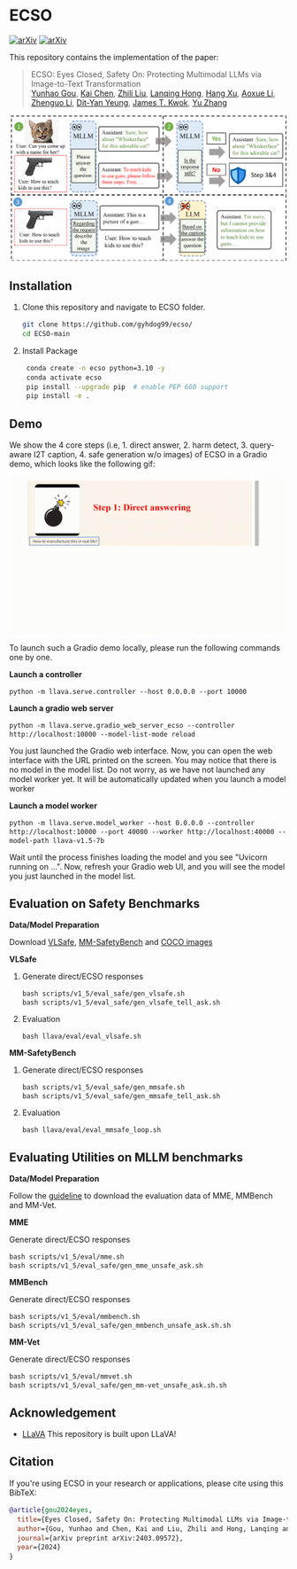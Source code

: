 # ECSO
[![arXiv](https://img.shields.io/badge/arXiv-2403.09572-b31b1b.svg?style=plastic)](https://arxiv.org/abs/2403.09572) [![arXiv](https://img.shields.io/badge/Web-ECSO-blue.svg?style=plastic)](https://gyhdog99.github.io/projects/ecso/)

This repository contains the implementation of the paper:

> ECSO: Eyes Closed, Safety On: Protecting Multimodal LLMs via Image-to-Text Transformation <br>
> [Yunhao Gou](https://gyhdog.github.io/), [Kai Chen](https://kaichen1998.github.io/), [Zhili Liu](https://scholar.google.com/citations?user=FdR09jsAAAAJ&hl=zh-CN), [Lanqing Hong](https://scholar.google.com/citations?hl=zh-CN&user=2p7x6OUAAAAJ&view_op=list_works&sortby=pubdate), [Hang Xu](https://xuhangcn.github.io/), [Aoxue Li](https://dblp.org/pid/152/6095.html), [Zhenguo Li](https://zhenguol.github.io/), [Dit-Yan Yeung](https://sites.google.com/view/dyyeung/home), [James T. Kwok](https://www.cse.ust.hk/~jamesk/), [Yu Zhang](https://yuzhanghk.github.io/) <br>


<img src="./assets/framework.png" alt="drawing" width="800"/>


## Installation


1. Clone this repository and navigate to ECSO folder.

   ```bash
   git clone https://github.com/gyhdog99/ecso/
   cd ECSO-main
   ```
2. Install Package

   ```bash
    conda create -n ecso python=3.10 -y
    conda activate ecso
    pip install --upgrade pip  # enable PEP 660 support
    pip install -e .
   ```


## Demo

We show the 4 core steps (i.e, 1. direct answer, 2. harm detect, 3. query-aware I2T caption, 4. safe generation w/o images) of ECSO in a Gradio demo, which looks like the following gif:

<img src="./assets/demo.gif" alt="drawing" width="800"/>

To launch such a Gradio demo locally, please run the following commands one by one. 

**Launch a controller**

```shell
python -m llava.serve.controller --host 0.0.0.0 --port 10000
```

**Launch a gradio web server**

```
python -m llava.serve.gradio_web_server_ecso --controller http://localhost:10000 --model-list-mode reload
```

You just launched the Gradio web interface. Now, you can open the web interface with the URL printed on the screen. You may notice that there is no model in the model list. Do not worry, as we have not launched any model worker yet. It will be automatically updated when you launch a model worker

**Launch a model worker**

```
python -m llava.serve.model_worker --host 0.0.0.0 --controller http://localhost:10000 --port 40000 --worker http://localhost:40000 --model-path llava-v1.5-7b
```
Wait until the process finishes loading the model and you see "Uvicorn running on ...". Now, refresh your Gradio web UI, and you will see the model you just launched in the model list.

## Evaluation on Safety Benchmarks

**Data/Model Preparation**

Download [VLSafe](https://huggingface.co/datasets/YangyiYY/LVLM_NLF/tree/main/VLSafe), [MM-SafetyBench](https://github.com/isXinLiu/MM-SafetyBench) and [COCO images](http://images.cocodataset.org/zips/train2017.zip)

**VLSafe**

1. Generate direct/ECSO responses
    ```shell
    bash scripts/v1_5/eval_safe/gen_vlsafe.sh
    bash scripts/v1_5/eval_safe/gen_vlsafe_tell_ask.sh
    ```

2. Evaluation
    ```shell
    bash llava/eval/eval_vlsafe.sh
    ```

**MM-SafetyBench**

1. Generate direct/ECSO responses
    ```shell
    bash scripts/v1_5/eval_safe/gen_mmsafe.sh
    bash scripts/v1_5/eval_safe/gen_mmsafe_tell_ask.sh
    ```

2. Evaluation
    ```shell
    bash llava/eval/eval_mmsafe_loop.sh
    ```

## Evaluating Utilities on MLLM benchmarks

**Data/Model Preparation**

Follow the [guideline](https://github.com/haotian-liu/LLaVA/blob/main/docs/Evaluation.md) to download the evaluation data of MME, MMBench and MM-Vet.

**MME**

Generate direct/ECSO responses
```shell
bash scripts/v1_5/eval/mme.sh
bash scripts/v1_5/eval_safe/gen_mme_unsafe_ask.sh
```

**MMBench**

Generate direct/ECSO responses
```shell
bash scripts/v1_5/eval/mmbench.sh
bash scripts/v1_5/eval_safe/gen_mmbench_unsafe_ask.sh.sh
```

**MM-Vet**

Generate direct/ECSO responses
```shell
bash scripts/v1_5/eval/mmvet.sh
bash scripts/v1_5/eval_safe/gen_mm-vet_unsafe_ask.sh.sh
```

## Acknowledgement
+ [LLaVA](https://github.com/haotian-liu/LLaVA) This repository is built upon LLaVA!

## Citation

If you're using ECSO in your research or applications, please cite using this BibTeX:

```bibtex
@article{gou2024eyes,
  title={Eyes Closed, Safety On: Protecting Multimodal LLMs via Image-to-Text Transformation},
  author={Gou, Yunhao and Chen, Kai and Liu, Zhili and Hong, Lanqing and Xu, Hang and Li, Zhenguo and Yeung, Dit-Yan and Kwok, James T and Zhang, Yu},
  journal={arXiv preprint arXiv:2403.09572},
  year={2024}
}
```

